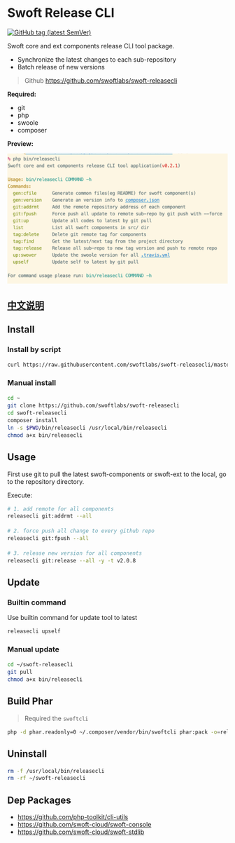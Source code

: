 # Swoft Release CLI

[![GitHub tag (latest SemVer)](https://img.shields.io/github/tag/swoftlabs/swoft-releasecli)](https://github.com/swoftlabs/swoft-releasecli)

Swoft core and ext components release CLI tool package.

- Synchronize the latest changes to each sub-repository
- Batch release of new versions

> Github https://github.com/swoftlabs/swoft-releasecli

**Required:**

- git
- php
- swoole
- composer

**Preview:**

![all-commands](all-commands.png)

## [中文说明](README.zh-CN.md)

## Install

### Install by script

```bash
curl https://raw.githubusercontent.com/swoftlabs/swoft-releasecli/master/install.sh | bash
```

### Manual install

```bash
cd ~
git clone https://github.com/swoftlabs/swoft-releasecli
cd swoft-releasecli
composer install
ln -s $PWD/bin/releasecli /usr/local/bin/releasecli
chmod a+x bin/releasecli
```

## Usage

First use git to pull the latest swoft-components or swoft-ext to the local, go to the repository directory.

Execute:

```bash
# 1. add remote for all components
releasecli git:addrmt --all

# 2. force push all change to every github repo
releasecli git:fpush --all

# 3. release new version for all components
releasecli git:release --all -y -t v2.0.8
```

## Update

### Builtin command

Use builtin command for update tool to latest

```bash
releasecli upself
```

### Manual update

```bash
cd ~/swoft-releasecli
git pull
chmod a+x bin/releasecli
```

## Build Phar

> Required the `swoftcli`

```bash
php -d phar.readonly=0 ~/.composer/vendor/bin/swoftcli phar:pack -o=releasecli.phar
```

## Uninstall

```bash
rm -f /usr/local/bin/releasecli
rm -rf ~/swoft-releasecli
```

## Dep Packages

- https://github.com/php-toolkit/cli-utils
- https://github.com/swoft-cloud/swoft-console
- https://github.com/swoft-cloud/swoft-stdlib
